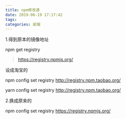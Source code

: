 ```yaml
---
title: npm修改源
date: 2019-06-19 17:17:42
tags:
categories: 前端
---
```

1.得到原本的镜像地址

npm get registry 

> https://registry.npmjs.org/

设成淘宝的

npm config set registry http://registry.npm.taobao.org/

yarn config set registry http://registry.npm.taobao.org/

 

 

2.换成原来的

npm config set registry https://registry.npmjs.org/
